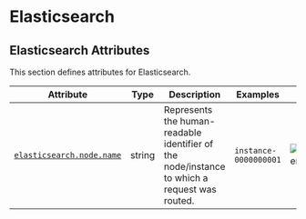 <!-- NOTE: THIS FILE IS AUTOGENERATED. DO NOT EDIT BY HAND. -->
<!-- see templates/registry/markdown/attribute_namespace.md.j2 -->

# Elasticsearch

## Elasticsearch Attributes

This section defines attributes for Elasticsearch.

| Attribute | Type | Description | Examples | Stability |
|---|---|---|---|---|
| <a id="elasticsearch-node-name" href="#elasticsearch-node-name">`elasticsearch.node.name`</a> | string | Represents the human-readable identifier of the node/instance to which a request was routed. | `instance-0000000001` | ![Development](https://img.shields.io/badge/-development-blue) |
